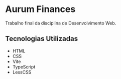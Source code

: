# Aurum Finances
Trabalho final da disciplina de Desenvolvimento Web.

## Tecnologias Utilizadas
- HTML
- CSS
- Vite
- TypeScript
- LessCSS